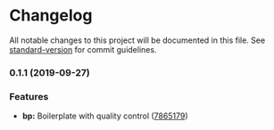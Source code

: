# Changelog

All notable changes to this project will be documented in this file. See [standard-version](https://github.com/conventional-changelog/standard-version) for commit guidelines.

### 0.1.1 (2019-09-27)


### Features

* **bp:** Boilerplate with quality control ([7865179](https://github.com/keonik/react-redux-quality-control-bp/commit/7865179))
